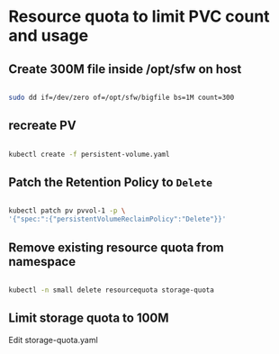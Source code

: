 # Resource quota to limit PVC count and usage

## Create 300M file inside /opt/sfw on host

```bash

sudo dd if=/dev/zero of=/opt/sfw/bigfile bs=1M count=300

```

## recreate PV

```bash

kubectl create -f persistent-volume.yaml

```

## Patch the Retention Policy to `Delete`

```bash

kubectl patch pv pvvol-1 -p \
'{"spec:":{"persistentVolumeReclaimPolicy":"Delete"}}'

```

## Remove existing resource quota from namespace

```bash

kubectl -n small delete resourcequota storage-quota

```

## Limit storage quota to 100M

Edit storage-quota.yaml
